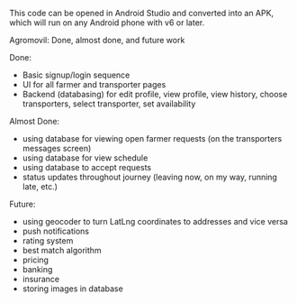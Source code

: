This code can be opened in Android Studio and converted into an APK, which will run on any Android phone with v6 or later. 

Agromovil: Done, almost done, and future work

Done:
* Basic signup/login sequence
* UI for all farmer and transporter pages
* Backend (databasing) for edit profile, view profile, view history, choose transporters, select transporter, set availability

Almost Done:
* using database for viewing open farmer requests (on the transporters messages screen)
* using database for view schedule
* using database to accept requests
* status updates throughout journey (leaving now, on my way, running late, etc.)

Future:
* using geocoder to turn LatLng coordinates to addresses and vice versa
* push notifications
* rating system
* best match algorithm
* pricing
* banking
* insurance
* storing images in database
